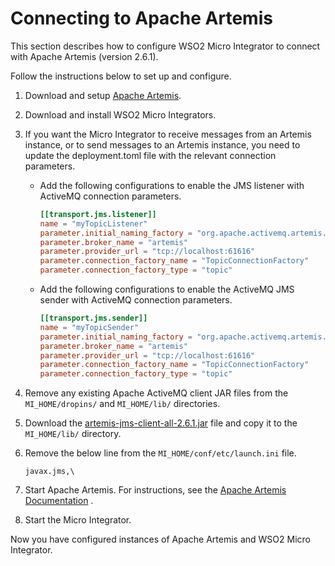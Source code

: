 # Connecting to Apache Artemis

This section describes how to configure WSO2 Micro Integrator to connect with Apache Artemis (version 2.6.1).

Follow the instructions below to set up and configure.

1.  Download and setup [Apache Artemis](https://activemq.apache.org/artemis/).
2.  Download and install WSO2 Micro Integrators.
3.  If you want the Micro Integrator to receive messages from an Artemis instance, or to send messages to an Artemis instance, you need to update the deployment.toml file with the relevant connection parameters.

    - Add the following configurations to enable the JMS listener with ActiveMQ connection parameters.
        ```toml
        [[transport.jms.listener]]
        name = "myTopicListener"
        parameter.initial_naming_factory = "org.apache.activemq.artemis.jndi.ActiveMQInitialContextFactory"
        parameter.broker_name = "artemis" 
        parameter.provider_url = "tcp://localhost:61616"
        parameter.connection_factory_name = "TopicConnectionFactory"
        parameter.connection_factory_type = "topic"
        ```

    - Add the following configurations to enable the ActiveMQ JMS sender with ActiveMQ connection parameters.
        ```toml
        [[transport.jms.sender]]
        name = "myTopicSender"
        parameter.initial_naming_factory = "org.apache.activemq.artemis.jndi.ActiveMQInitialContextFactory"
        parameter.broker_name = "artemis"
        parameter.provider_url = "tcp://localhost:61616"
        parameter.connection_factory_name = "TopicConnectionFactory"
        parameter.connection_factory_type = "topic"
        ```
5.  Remove any existing Apache ActiveMQ client JAR files from the `MI_HOME/dropins/` and `MI_HOME/lib/` directories.  
6.  Download the [artemis-jms-client-all-2.6.1.jar](attachments/119130330/119130331.jar) file and copy it to the `MI_HOME/lib/` directory.  
7.  Remove the below line from the `MI_HOME/conf/etc/launch.ini` file.  

    ```text
    javax.jms,\
    ```
8.  Start Apache Artemis. For instructions, see the [Apache Artemis Documentation](https://activemq.apache.org/artemis/docs.html) .
9.  Start the Micro Integrator.

Now you have configured instances of Apache Artemis and WSO2 Micro Integrator.
